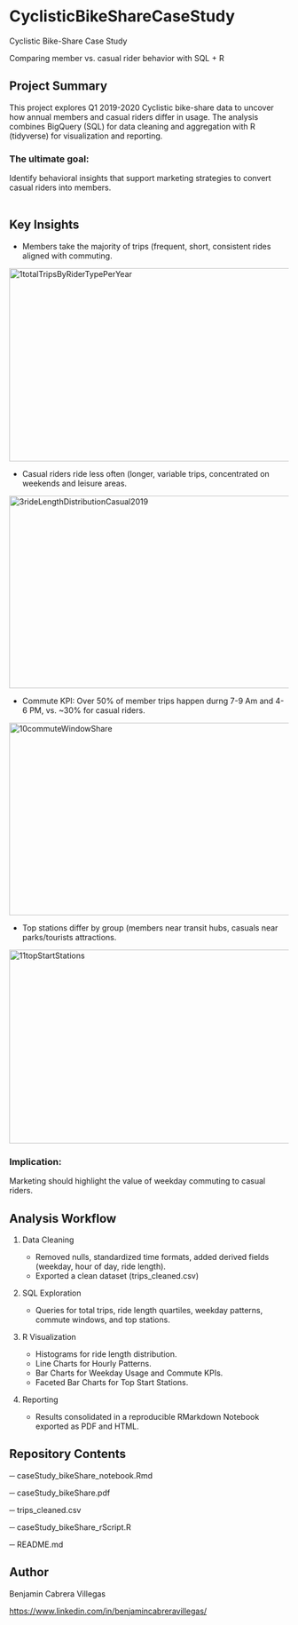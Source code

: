 # CyclisticBikeShareCaseStudy

Cyclistic Bike-Share Case Study

Comparing member vs. casual rider behavior with SQL + R

## Project Summary
This project explores Q1 2019-2020 Cyclistic bike-share data to uncover how annual members and casual riders differ in usage.
The analysis combines BigQuery (SQL) for data cleaning and aggregation with R (tidyverse) for visualization and reporting.

### The ultimate goal:
Identify behavioral insights that support marketing strategies to convert casual riders into members.
<br />
<br />

## Key Insights

- Members take the majority of trips (frequent, short, consistent rides aligned with commuting.
<img width="562" height="348" alt="1totalTripsByRiderTypePerYear" src="https://github.com/user-attachments/assets/fa94b9e4-5ab7-4bd0-8f3c-698e8533dd12" />



- Casual riders ride less often (longer, variable trips, concentrated on weekends and leisure areas.
<img width="561" height="347" alt="3rideLengthDistributionCasual2019" src="https://github.com/user-attachments/assets/48057577-0fd3-450a-8318-9114fd60b22f" />



- Commute KPI: Over 50% of member trips happen durng 7-9 Am and 4-6 PM, vs. ~30% for casual riders.
<img width="563" height="347" alt="10commuteWindowShare" src="https://github.com/user-attachments/assets/66ac30cc-a136-4f77-95a0-c63456ce3c84" />



- Top stations differ by group (members near transit hubs, casuals near parks/tourists attractions.
<img width="563" height="349" alt="11topStartStations" src="https://github.com/user-attachments/assets/b4bb785b-9558-43ce-8e18-6c3d0a021769" />



### Implication: 
Marketing should highlight the value of weekday commuting to casual riders. 


## Analysis Workflow
1. Data Cleaning
   - Removed nulls, standardized time formats, added derived fields (weekday, hour of day, ride length).
   - Exported a clean dataset (trips_cleaned.csv)

2. SQL Exploration
   - Queries for total trips, ride length quartiles, weekday patterns, commute windows, and top stations.

3. R Visualization
   - Histograms for ride length distribution.
   - Line Charts for Hourly Patterns.
   - Bar Charts for Weekday Usage and Commute KPIs.
   - Faceted Bar Charts for Top Start Stations.
  
4. Reporting
   - Results consolidated in a reproducible RMarkdown Notebook exported as PDF and HTML.
  


## Repository Contents
─ caseStudy_bikeShare_notebook.Rmd

─ caseStudy_bikeShare.pdf

─ trips_cleaned.csv

─ caseStudy_bikeShare_rScript.R

─ README.md


## Author
Benjamin Cabrera Villegas

https://www.linkedin.com/in/benjamincabreravillegas/

